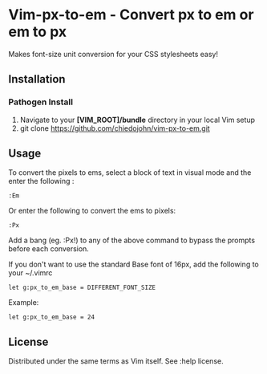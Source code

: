 **Vim-px-to-em**  -  Convert px to em or em to px
==================================
Makes font-size unit conversion for your CSS stylesheets easy!

Installation
------------------------
### Pathogen Install
1. Navigate to your **[VIM_ROOT]/bundle** directory in your local Vim setup
2. git clone https://github.com/chiedojohn/vim-px-to-em.git


Usage
-------------------------
To convert the pixels to ems, select a block of text in visual mode and the enter the following :

```
:Em
```

Or enter the following to convert the ems to pixels:

```
:Px
```

Add a bang (eg. :Px!) to any of the above command to bypass the prompts before each conversion.

If you don't want to use the standard Base font of 16px, add the following to your ~/.vimrc

```
let g:px_to_em_base = DIFFERENT_FONT_SIZE
```

Example:

```
let g:px_to_em_base = 24
```


License
------------------------------------------------------
Distributed under the same terms as Vim itself. See :help license.
